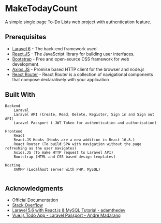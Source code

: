 # MakeTodayCount

A simple single page To-Do Lists web project with authentication feature.


## Prerequisites

* [Laravel 6](https://laravel.com/docs/6.x) - The back-end framework used.
* [React.JS](https://reactjs.org/docs/getting-started.html) - The JavaScript library for building user interfaces.
* [Bootstrap](https://rometools.github.io/rome/) - Free and open-source CSS framework for web development.
* [Axios.JS](https://github.com/axios/axios) - Promise based HTTP client for the browser and node.js
* [React Router](https://github.com/ReactTraining/react-router) - React Router is a collection of navigational components that compose declaratively with your application

 


## Built With

```
Backend
	Laravel
	Laravel API (Create, Read, Delete, Register, Sign in and Sign out API)
    Laravel Passport ( JWT Token for authentication and authorisation)
    
Frontend
	React
    React.JS Hooks (Hooks are a new addition in React 16.8.)
    React Router (To build SPA with navigation without the page refreshing as the user navigates)
    Axios.JS (To make HTTP request to Laravel API)
    Bootstrap (HTML and CSS based design templates)
    
Hosting
	XAMPP (Localhost server with PHP, MySQL)
    
```

## Acknowledgments
* Official Documentation
* [Stack Overflow](https://stackoverflow.com/)
* [Laravel 5.6 with React.js & MySQL Tutorial - adamthedev](https://www.youtube.com/watch?v=WYKSDrgk0fE)
* [Vue.js Todo App - Laravel Passport - Andre Madarang](https://www.youtube.com/watch?v=HGh0cKEVXPI&t=892s)

